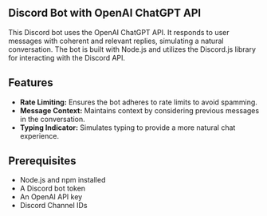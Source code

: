 ## Discord Bot with OpenAI ChatGPT API 
This Discord bot uses the OpenAI ChatGPT API. It responds to user messages with coherent and relevant replies, simulating a natural conversation. The bot is built with Node.js and utilizes the Discord.js library for interacting with the Discord API. 

## Features  
- **Rate Limiting:** Ensures the bot adheres to rate limits to avoid spamming.
- **Message Context:** Maintains context by considering previous messages in the conversation.
- **Typing Indicator:** Simulates typing to provide a more natural chat experience.

## Prerequisites 
- Node.js and npm installed 
- A Discord bot token
- An OpenAI API key
- Discord Channel IDs
